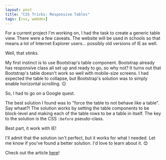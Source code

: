 ```yaml
---
layout: post
title: "CSS Tricks: Responsive Tables"
tags: [css, webdev]
---
```


For a current project I'm working on, I had the task to create a generic table view. There were a few caveats. The website will be used in schools so that means a lot of Internet Explorer users... possibly old versions of IE as well.

Well, that stinks.

My first instinct is to use Bootstrap's table component. Bootstrap already has responsive class all set up and ready to go, so why not? It turns out that Bootstrap's table doesn't work so well with mobile-size screens. I had expected the table to collapse, but Bootstrap's solution was to simply enable horizontal scrolling. 😐

So, I had to go on a Google quest.

The best solution I found was to "force the table to not behave like a table". Say whaat?! The solution works by setting the table components to be block-level and making each of the table rows to be a table in itself. The key to the solution is the CSS `:before` pseudo-class.

Best part, it work with IE!

I'll admit that the solution isn't perfect, but it works for what I needed. Let me know if you've found a better solution. I'd love to learn about it. 😊


Check out the article [here](https://css-tricks.com/responsive-data-tables/)!
